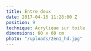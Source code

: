 ```yaml
---
title: Entre deux
date: 2017-04-16 11:28:00 Z
position: 9
technique: Acrylique sur toile
dimensions: 60 x 60 cm
photo: "/uploads/2en1_hd.jpg"
---
```


